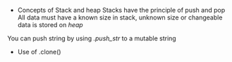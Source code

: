 - Concepts of Stack and heap
Stacks have the principle of push and pop
All data must have a known size in stack, unknown size or changeable data is stored on *heap*

You can push string by using *.push_str* to a mutable string
- Use of .clone()